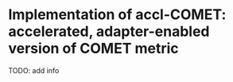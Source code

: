 # Implementation of accl-COMET: accelerated, adapter-enabled version of COMET metric

TODO: add info

